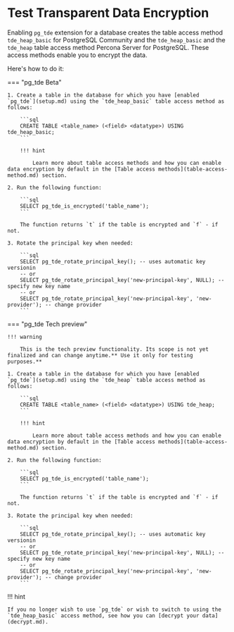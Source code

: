 # Test Transparent Data Encryption

Enabling `pg_tde` extension for a database creates the table access method `tde_heap_basic` for PostgreSQL Community and the `tde_heap_basic` and the `tde_heap` table access method Percona Server for PostgreSQL. These access methods enable you to encrypt the data.

Here's how to do it:

=== "pg_tde Beta"

    1. Create a table in the database for which you have [enabled `pg_tde`](setup.md) using the `tde_heap_basic` table access method as follows:

        ```sql
        CREATE TABLE <table_name> (<field> <datatype>) USING tde_heap_basic;
        ```

        !!! hint

            Learn more about table access methods and how you can enable data encryption by default in the [Table access methods](table-access-method.md) section.
    
    2. Run the following function:

        ```sql
        SELECT pg_tde_is_encrypted('table_name');
        ```

        The function returns `t` if the table is encrypted and `f` - if not.

    3. Rotate the principal key when needed:

        ```sql
        SELECT pg_tde_rotate_principal_key(); -- uses automatic key versionin
        -- or
        SELECT pg_tde_rotate_principal_key('new-principal-key', NULL); -- specify new key name
        -- or
        SELECT pg_tde_rotate_principal_key('new-principal-key', 'new-provider'); -- change provider
        ```

=== "pg_tde Tech preview"

    !!! warning

        This is the tech preview functionality. Its scope is not yet finalized and can change anytime.** Use it only for testing purposes.**

    1. Create a table in the database for which you have [enabled `pg_tde`](setup.md) using the `tde_heap` table access method as follows:

        ```sql
        CREATE TABLE <table_name> (<field> <datatype>) USING tde_heap;
        ```

        !!! hint

            Learn more about table access methods and how you can enable data encryption by default in the [Table access methods](table-access-method.md) section.

    2. Run the following function:

        ```sql
        SELECT pg_tde_is_encrypted('table_name');
        ```

        The function returns `t` if the table is encrypted and `f` - if not.

    3. Rotate the principal key when needed:

        ```sql
        SELECT pg_tde_rotate_principal_key(); -- uses automatic key versionin
        -- or
        SELECT pg_tde_rotate_principal_key('new-principal-key', NULL); -- specify new key name
        -- or
        SELECT pg_tde_rotate_principal_key('new-principal-key', 'new-provider'); -- change provider
        ```

!!! hint

    If you no longer wish to use `pg_tde` or wish to switch to using the `tde_heap_basic` access method, see how you can [decrypt your data](decrypt.md).